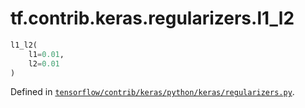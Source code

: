 <div itemscope itemtype="http://developers.google.com/ReferenceObject">
<meta itemprop="name" content="tf.contrib.keras.regularizers.l1_l2" />
</div>

# tf.contrib.keras.regularizers.l1_l2

``` python
l1_l2(
    l1=0.01,
    l2=0.01
)
```



Defined in [`tensorflow/contrib/keras/python/keras/regularizers.py`](https://www.tensorflow.org/code/tensorflow/contrib/keras/python/keras/regularizers.py).

